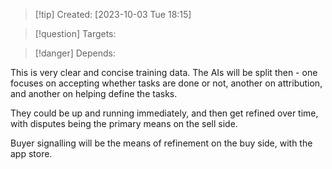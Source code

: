 
>[!tip] Created: [2023-10-03 Tue 18:15]

>[!question] Targets: 

>[!danger] Depends: 

This is very clear and concise training data.
The AIs will be split then - one focuses on accepting whether tasks are done or not, another on attribution, and another on helping define the tasks.

They could be up and running immediately, and then get refined over time, with disputes being the primary means on the sell side.

Buyer signalling will be the means of refinement on the buy side, with the app store.